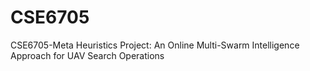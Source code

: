 # CSE6705
CSE6705-Meta Heuristics Project: An Online Multi-Swarm Intelligence Approach for UAV Search Operations
